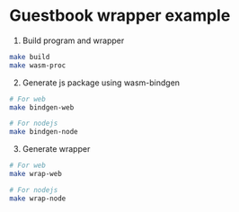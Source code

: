 # Guestbook wrapper example

1. Build program and wrapper

```sh
make build
make wasm-proc
```

2. Generate js package using wasm-bindgen

```sh
# For web
make bindgen-web

# For nodejs
make bindgen-node
```

3. Generate wrapper

```sh
# For web
make wrap-web

# For nodejs
make wrap-node
```
